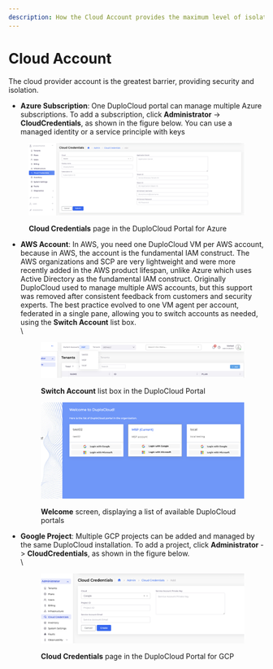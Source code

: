 ```yaml
---
description: How the Cloud Account provides the maximum level of isolation
---
```


# Cloud Account

The cloud provider account is the greatest barrier, providing security and isolation.&#x20;

* **Azure Subscription**: One DuploCloud portal can manage multiple Azure subscriptions. To add a subscription, click **Administrator** -> **CloudCredentials**, as shown in the figure below. You can use a managed identity or a service principle with keys

<figure><img src="../../.gitbook/assets/image (1) (1) (1) (1).png" alt=""><figcaption><p><strong>Cloud Credentials</strong> page in the DuploCloud Portal for Azure</p></figcaption></figure>

*   **AWS Account**: In AWS, you need one DuploCloud VM per AWS account, because in AWS, the account is the fundamental IAM construct. The AWS organizations and SCP are very lightweight and were more recently added in the AWS product lifespan, unlike Azure which uses Active Directory as the fundamental IAM construct. Originally DuploCloud used to manage multiple AWS accounts, but this support was removed after consistent feedback from customers and security experts. The best practice evolved to one VM agent per account, federated in a single pane, allowing you to switch accounts as needed, using the **Switch Account** list box.\
    \


    <figure><img src="../../.gitbook/assets/image (3) (1).png" alt=""><figcaption><p><strong>Switch Account</strong> list box in the DuploCloud Portal <br></p></figcaption></figure>

    <figure><img src="../../.gitbook/assets/image (2) (1) (1).png" alt=""><figcaption><p><strong>Welcome</strong> screen, displaying a list of available DuploCloud portals</p></figcaption></figure>


*   **Google Project**: Multiple GCP projects can be added and managed by the same DuploCloud installation. To add a project, click **Administrator** -> **CloudCredentials**, as shown in the figure below.\
    \


    <figure><img src="../../.gitbook/assets/image (4).png" alt=""><figcaption><p><strong>Cloud Credentials</strong> page in the DuploCloud Portal for GCP</p></figcaption></figure>
